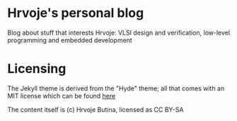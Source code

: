 # Hrvoje's personal blog
Blog about stuff that interests Hrvoje: VLSI design and verification, low-level programming and embedded development

# Licensing
The Jekyll theme is derived from the "Hyde" theme; all that comes with an MIT license which can be found [here](https://github.com/poole/hyde/blob/master/LICENSE.md)

The content itself is (c) Hrvoje Butina, licensed as CC BY-SA
